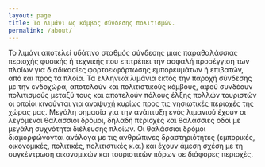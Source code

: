 ```yaml
---
layout: page
title: Το Λιμάνι ως κόμβος σύνδεσης πολιτισμών.
permalink: /about/
---
```


Το λιμάνι αποτελεί  υδάτινο σταθμός σύνδεσης μιας  παραθαλάσσιας  περιοχής φυσικής ή τεχνικής που επιτρέπει  την ασφαλή προσέγγιση  των πλοίων για διαδικασίες φορτοεκφόρτωσης εμπορευμάτων ή επιβατών, από και προς τα πλοία.
Τα ελληνικά λιμάνια εκτός  την παροχή σύνδεσης με την ενδοχώρα, αποτελούν και πολιτιστικούς κόμβους, αφού συνδέουν πολιτισμούς μεταξύ τους και αποτελούν πόλους έλξης πολλών τουριστών  οι οποίοι  κινούνται για αναψυχή κυρίως προς τις νησιωτικές περιοχές της χώρας μας.
Μεγάλη σημασία για την ανάπτυξη ενός λιμανιού έχουν οι λεγόμενοι θαλάσσιοι δρόμοι, δηλαδή περιοχές και θαλάσσιες οδοί με μεγάλη συχνότητα διέλευσης πλοίων. Οι θαλάσσιοι δρόμοι διαμορφώνονται ανάλογα με τις ανθρώπινες δραστηριότητες (εμπορικές, οικονομικές, πολιτικές, πολιτιστικές κ.α.) και έχουν άμεση σχέση με τη συγκέντρωση οικονομικών και τουριστικών  πόρων σε διάφορες περιοχές.
